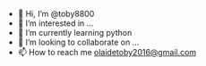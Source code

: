 - 👋 Hi, I’m @toby8800
- 👀 I’m interested in ...
- 🌱 I’m currently learning python
- 💞️ I’m looking to collaborate on ...
- 📫 How to reach me olaidetoby2016@gmail.com

<!---
toby8800/toby8800 is a ✨ special ✨ repository because its `README.md` (this file) appears on your GitHub profile.
You can click the Preview link to take a look at your changes.
--->
